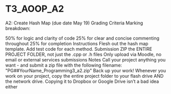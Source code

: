 # T3_AOOP_A2
A2: Create Hash Map (due date May 19)
Grading Criteria
Marking breakdown:

50% for logic and clarity of code
25% for clear and concise commenting throughout
25% for completion
Instructions
Flesh out the hash map template.
Add test code for each method.
Submission
ZIP the ENTIRE PROJECT FOLDER, not just the .cpp or .h files
Only upload via Moodle, no email or external services submissions
Notes
Call your project anything you want - and submit a zip file with the following filename: "PG##YourName_Programming3_a2.zip"
Back up your work! Whenever you work on your project, copy the entire project folder to your flash drive AND the network drive. Copying it to Dropbox or Google Drive isn’t a bad idea either
